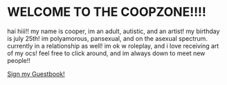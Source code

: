 # WELCOME TO THE COOPZONE!!!!

hai hiii!! my name is cooper, im an adult, autistic, and an artist! my birthday is july 25th! im polyamorous, pansexual, and on the asexual spectrum. currently in a relationship as well! im ok w roleplay, and i love receiving art of my ocs! feel free to click around, and im always down to meet new people!!

[Sign my Guestbook!](#guestbook-iframe)
